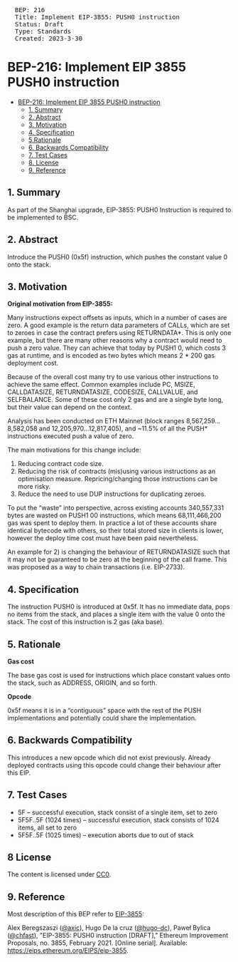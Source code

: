 <pre>
  BEP: 216
  Title: Implement EIP-3855: PUSH0 instruction
  Status: Draft
  Type: Standards
  Created: 2023-3-30
</pre>

# BEP-216: Implement EIP 3855 PUSH0 instruction
- [BEP-216: Implement EIP 3855 PUSH0 instruction](#bep-216-implement-eip-3855-push0-instruction)
  - [1. Summary](#1-summary)
  - [2. Abstract](#2-abstract)
  - [3. Motivation](#3-motivation)
  - [4. Specification](#4-specification)
  - [5.Rationale](#5-rationale)
  - [6. Backwards Compatibility](#6-backwards-compatibility)
  - [7. Test Cases](#test-cases)
  - [8. License](#8-license)
  - [9. Reference](#9-reference)

## 1. Summary

As part of the Shanghai upgrade, EIP-3855: PUSH0 Instruction is required to be implemented to BSC.

## 2. Abstract

Introduce the PUSH0 (0x5f) instruction, which pushes the constant value 0 onto the stack.

## 3. Motivation

**Original motivation from EIP-3855:**

Many instructions expect offsets as inputs, which in a number of cases are zero. A good example is the return data parameters of CALLs, which are set to zeroes in case the contract prefers using RETURNDATA*. This is only one example, but there are many other reasons why a contract would need to push a zero value. They can achieve that today by PUSH1 0, which costs 3 gas at runtime, and is encoded as two bytes which means 2 * 200 gas deployment cost.

Because of the overall cost many try to use various other instructions to achieve the same effect. Common examples include PC, MSIZE, CALLDATASIZE, RETURNDATASIZE, CODESIZE, CALLVALUE, and SELFBALANCE. Some of these cost only 2 gas and are a single byte long, but their value can depend on the context.

Analysis has been conducted on ETH Mainnet (block ranges 8,567,259…8,582,058 and 12,205,970…12,817,405), and ~11.5% of all the PUSH* instructions executed push a value of zero.

The main motivations for this change include:

1. Reducing contract code size.
2. Reducing the risk of contracts (mis)using various instructions as an optimisation measure. Repricing/changing those instructions can be more risky.
3. Reduce the need to use DUP instructions for duplicating zeroes.

To put the “waste” into perspective, across existing accounts 340,557,331 bytes are wasted on PUSH1 00 instructions, which means 68,111,466,200 gas was spent to deploy them. In practice a lot of these accounts share identical bytecode with others, so their total stored size in clients is lower, however the deploy time cost must have been paid nevertheless.

An example for 2) is changing the behaviour of RETURNDATASIZE such that it may not be guaranteed to be zero at the beginning of the call frame. This was proposed as a way to chain transactions (i.e. EIP-2733).

## 4. Specification

The instruction PUSH0 is introduced at 0x5f. It has no immediate data, pops no items from the stack, and places a single item with the value 0 onto the stack. The cost of this instruction is 2 gas (aka base).

## 5. Rationale

**Gas cost**

The base gas cost is used for instructions which place constant values onto the stack, such as ADDRESS, ORIGIN, and so forth.

**Opcode**

0x5f means it is in a “contiguous” space with the rest of the PUSH implementations and potentially could share the implementation.

## 6. Backwards Compatibility

This introduces a new opcode which did not exist previously. Already deployed contracts using this opcode could change their behaviour after this EIP.

## 7. Test Cases

* 5F – successful execution, stack consist of a single item, set to zero
* 5F5F..5F (1024 times) – successful execution, stack consists of 1024 items, all set to zero
* 5F5F..5F (1025 times) – execution aborts due to out of stack

## 8 License
The content is licensed under [CC0](https://creativecommons.org/publicdomain/zero/1.0/).

## 9. Reference

Most description of this BEP refer to [EIP-3855](https://eips.ethereum.org/EIPS/eip-3855):

Alex Beregszaszi ([@axic](https://github.com/axic)), Hugo De la cruz ([@hugo-dc](https://github.com/hugo-dc)), Paweł Bylica ([@chfast](https://github.com/chfast)), "EIP-3855: PUSH0 instruction [DRAFT]," Ethereum Improvement Proposals, no. 3855, February 2021. [Online serial]. Available: https://eips.ethereum.org/EIPS/eip-3855.